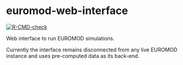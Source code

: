 # euromod-web-interface
<!-- badges: start -->
[![R-CMD-check](https://github.com/oluwandabira/euromod-web-interface/workflows/R-CMD-check/badge.svg)](https://github.com/oluwandabira/euromod-web-interface/actions)
<!-- badges: end -->
  
Web interface to run EUROMOD simulations.

Currently the interface remains disconnected from any live EUROMOD instance and
uses pre-computed data as its back-end.

